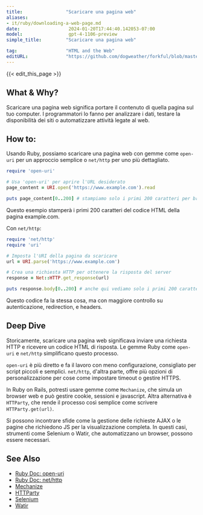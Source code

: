 ```yaml
---
title:                "Scaricare una pagina web"
aliases:
- it/ruby/downloading-a-web-page.md
date:                  2024-01-20T17:44:40.142053-07:00
model:                 gpt-4-1106-preview
simple_title:         "Scaricare una pagina web"

tag:                  "HTML and the Web"
editURL:              "https://github.com/dogweather/forkful/blob/master/content/it/ruby/downloading-a-web-page.md"
---
```


{{< edit_this_page >}}

## What & Why?
Scaricare una pagina web significa portare il contenuto di quella pagina sul tuo computer. I programmatori lo fanno per analizzare i dati, testare la disponibilità dei siti o automatizzare attività legate al web.

## How to:
Usando Ruby, possiamo scaricare una pagina web con gemme come `open-uri` per un approccio semplice o `net/http` per uno più dettagliato.

```Ruby
require 'open-uri'

# Usa 'open-uri' per aprire l'URL desiderato
page_content = URI.open('https://www.example.com').read

puts page_content[0..200] # stampiamo solo i primi 200 caratteri per brevità
```

Questo esempio stamperà i primi 200 caratteri del codice HTML della pagina example.com.

Con `net/http`:

```Ruby
require 'net/http'
require 'uri'

# Imposta l'URI della pagina da scaricare
url = URI.parse('https://www.example.com')

# Crea una richiesta HTTP per ottenere la risposta del server
response = Net::HTTP.get_response(url)

puts response.body[0..200] # anche qui vediamo solo i primi 200 caratteri
```

Questo codice fa la stessa cosa, ma con maggiore controllo su autenticazione, redirection, e headers.

## Deep Dive
Storicamente, scaricare una pagina web significava inviare una richiesta HTTP e ricevere un codice HTML di risposta. Le gemme Ruby come `open-uri` e `net/http` simplificano questo processo. 

`open-uri` è più diretto e fa il lavoro con meno configurazione, consigliato per script piccoli e semplici. `net/http`, d'altra parte, offre più opzioni di personalizzazione per cose come impostare timeout o gestire HTTPS.

In Ruby on Rails, potresti usare gemme come `Mechanize`, che simula un browser web e può gestire cookie, sessioni e javascript. Altra alternativa è `HTTParty`, che rende il processo così semplice come scrivere `HTTParty.get(url)`.

Si possono incontrare sfide come la gestione delle richieste AJAX o le pagine che richiedono JS per la visualizzazione completa. In questi casi, strumenti come Selenium o Watir, che automatizzano un browser, possono essere necessari.

## See Also
- [Ruby Doc: open-uri](https://ruby-doc.org/stdlib-3.0.0/libdoc/open-uri/rdoc/OpenURI.html)
- [Ruby Doc: net/http](https://ruby-doc.org/stdlib-3.0.0/libdoc/net/http/rdoc/Net/HTTP.html)
- [Mechanize](https://github.com/sparklemotion/mechanize)
- [HTTParty](https://github.com/jnunemaker/httparty)
- [Selenium](https://www.selenium.dev/documentation/en/)
- [Watir](http://watir.com/)

